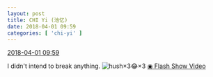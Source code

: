 ```yaml
---
layout: post
title: CHI Yi (池忆)
date: 2018-04-01 09:59
categories: [ 'chi-yi' ]
---
```


<div class="weibo-info">
  <a href="https://weibo.com/6117581836/Ga2Eo5lFV">2018-04-01 09:59</a>
</div>

I didn't intend to break anything. ![hush](https://img.t.sinajs.cn/t4/appstyle/expression/ext/normal/a6/x_org.gif)×3:joy:×3 [◉ Flash Show Video](https://www.miaopai.com/show/f~CerSjtJjO3SUmwlFzyNhk7QXwlq9GVUx2bxg__.htm)
